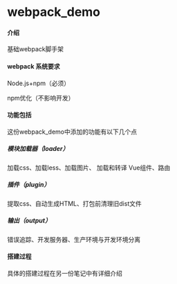 # webpack_demo

#### 介绍
基础webpack脚手架

#### webpack 系统要求
Node.js+npm（必须）

npm优化（不影响开发）

#### 功能包括

这份webpack_demo中添加的功能有以下几个点

##### 模块加载器（loader）

加载css、加载less、加载图片、 加载和转译 Vue组件、路由

##### 插件（plugin）

提取css、自动生成HTML、打包前清理旧dist文件

##### 输出（output）

错误追踪、开发服务器、生产环境与开发环境分离



#### 搭建过程

具体的搭建过程在另一份笔记中有详细介绍

